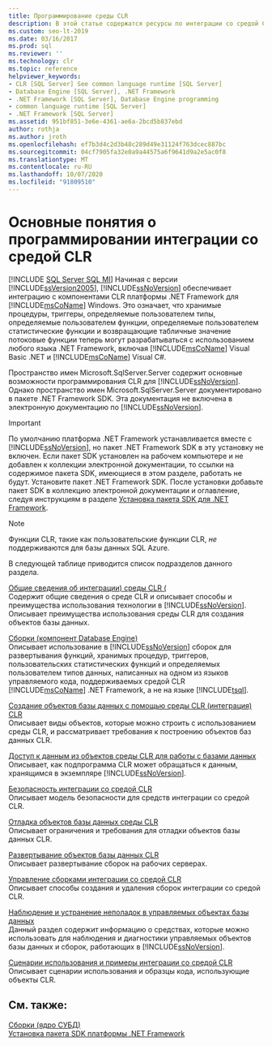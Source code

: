 ```yaml
---
title: Программирование среды CLR
description: В этой статье содержатся ресурсы по интеграции со средой CLR с SQL Server, которая позволяет писать модули на стороне сервера с помощью любого языка .NET Framework.
ms.custom: seo-lt-2019
ms.date: 03/16/2017
ms.prod: sql
ms.reviewer: ''
ms.technology: clr
ms.topic: reference
helpviewer_keywords:
- CLR [SQL Server] See common language runtime [SQL Server]
- Database Engine [SQL Server], .NET Framework
- .NET Framework [SQL Server], Database Engine programming
- common language runtime [SQL Server]
- .NET Framework [SQL Server]
ms.assetid: 951bf851-3e6e-4361-ae6a-2bcd5b837ebd
author: rothja
ms.author: jroth
ms.openlocfilehash: ef7b3d4c2d3b48c289d49e31124f763dcec887bc
ms.sourcegitcommit: 04cf7905fa32e0a9a44575a6f9641d9a2e5ac0f8
ms.translationtype: MT
ms.contentlocale: ru-RU
ms.lasthandoff: 10/07/2020
ms.locfileid: "91809510"
---
```

# <a name="common-language-runtime-clr-integration-programming-concepts"></a>Основные понятия о программировании интеграции со средой CLR
[!INCLUDE [SQL Server SQL MI](../../includes/applies-to-version/sql-asdbmi.md)]
  Начиная с версии [!INCLUDE[ssVersion2005](../../includes/ssversion2005-md.md)], [!INCLUDE[ssNoVersion](../../includes/ssnoversion-md.md)] обеспечивает интеграцию с компонентами CLR платформы .NET Framework для [!INCLUDE[msCoName](../../includes/msconame-md.md)] Windows. Это означает, что хранимые процедуры, триггеры, определяемые пользователем типы, определяемые пользователем функции, определяемые пользователем статистические функции и возвращающие табличные значение потоковые функции теперь могут разрабатываться с использованием любого языка .NET Framework, включая [!INCLUDE[msCoName](../../includes/msconame-md.md)] Visual Basic .NET и [!INCLUDE[msCoName](../../includes/msconame-md.md)] Visual C#.  
  
 Пространство имен Microsoft.SqlServer.Server содержит основные возможности программирования CLR для [!INCLUDE[ssNoVersion](../../includes/ssnoversion-md.md)]. Однако пространство имен Microsoft.SqlServer.Server документировано в пакете .NET Framework SDK. Эта документация не включена в электронную документацию по [!INCLUDE[ssNoVersion](../../includes/ssnoversion-md.md)].  
  
> [!IMPORTANT]  
>  По умолчанию платформа .NET Framework устанавливается вместе с [!INCLUDE[ssNoVersion](../../includes/ssnoversion-md.md)], но пакет .NET Framework SDK в эту установку не включен. Если пакет SDK установлен на рабочем компьютере и не добавлен к коллекции электронной документации, то ссылки на содержимое пакета SDK, имеющиеся в этом разделе, работать не будут. Установите пакет .NET Framework SDK. После установки добавьте пакет SDK в коллекцию электронной документации и оглавление, следуя инструкциям в разделе [Установка пакета SDK для .NET Framework](https://technet.microsoft.com/library/bb686823\(v=SQL.105\).aspx).  
  
> [!NOTE]  
>  Функции CLR, такие как пользовательские функции CLR, *не* поддерживаются для базы данных SQL Azure.  
  
 В следующей таблице приводится список подразделов данного раздела.  
  
 [Общие сведения об интеграции&#41; среды CLR &#40;](../../relational-databases/clr-integration/common-language-runtime-integration-overview.md)  
 Содержит общие сведения о среде CLR и описывает способы и преимущества использования технологии в [!INCLUDE[ssNoVersion](../../includes/ssnoversion-md.md)]. Описывает преимущества использования среды CLR для создания объектов базы данных.  
  
 [Сборки (компонент Database Engine)](../../relational-databases/clr-integration/assemblies-database-engine.md)  
 Описывает использование в [!INCLUDE[ssNoVersion](../../includes/ssnoversion-md.md)] сборок для развертывания функций, хранимых процедур, триггеров, пользовательских статистических функций и определяемых пользователем типов данных, написанных на одном из языков управляемого кода, поддерживаемых средой CLR [!INCLUDE[msCoName](../../includes/msconame-md.md)] .NET Framework, а не на языке [!INCLUDE[tsql](../../includes/tsql-md.md)].  
  
 [Создание объектов базы данных с помощью среды CLR &#40;интеграция&#41; CLR](../../relational-databases/clr-integration/database-objects/building-database-objects-with-common-language-runtime-clr-integration.md)  
 Описывает виды объектов, которые можно строить с использованием среды CLR, и рассматривает требования к построению объектов баз данных CLR.  
  
 [Доступ к данным из объектов среды CLR для работы с базами данных](../../relational-databases/clr-integration/data-access/data-access-from-clr-database-objects.md)  
 Описывает, как подпрограмма CLR может обращаться к данным, хранящимся в экземпляре [!INCLUDE[ssNoVersion](../../includes/ssnoversion-md.md)].  
  
 [Безопасность интеграции со средой CLR](../../relational-databases/clr-integration/security/clr-integration-security.md)  
 Описывает модель безопасности для средств интеграции со средой CLR.  
  
 [Отладка объектов базы данных среды CLR](../../relational-databases/clr-integration/debugging-clr-database-objects.md)  
 Описывает ограничения и требования для отладки объектов базы данных CLR.  
  
 [Развертывание объектов базы данных CLR](../../relational-databases/clr-integration/deploying-clr-database-objects.md)  
 Описывает развертывание сборок на рабочих серверах.  
  
 [Управление сборками интеграции со средой CLR](../../relational-databases/clr-integration/assemblies/managing-clr-integration-assemblies.md)  
 Описывает способы создания и удаления сборок интеграции со средой CLR.  
  
 [Наблюдение и устранение неполадок в управляемых объектах базы данных](../../relational-databases/clr-integration/monitoring-and-troubleshooting-managed-database-objects.md)  
 Данный раздел содержит информацию о средствах, которые можно использовать для наблюдения и диагностики управляемых объектов базы данных и сборок, работающих в [!INCLUDE[ssNoVersion](../../includes/ssnoversion-md.md)].  
  
 [Сценарии использования и примеры интеграции со средой CLR](/previous-versions/sql/sql-server-2016/ms131078(v=sql.130))  
 Описывает сценарии использования и образцы кода, использующие объекты CLR.  
  
## <a name="see-also"></a>См. также:  
 [Сборки &#40;ядро СУБД&#41;](../../relational-databases/clr-integration/assemblies-database-engine.md)   
 [Установка пакета SDK платформы .NET Framework](https://technet.microsoft.com/library/bb686823\(v=SQL.105\).aspx)  
  
